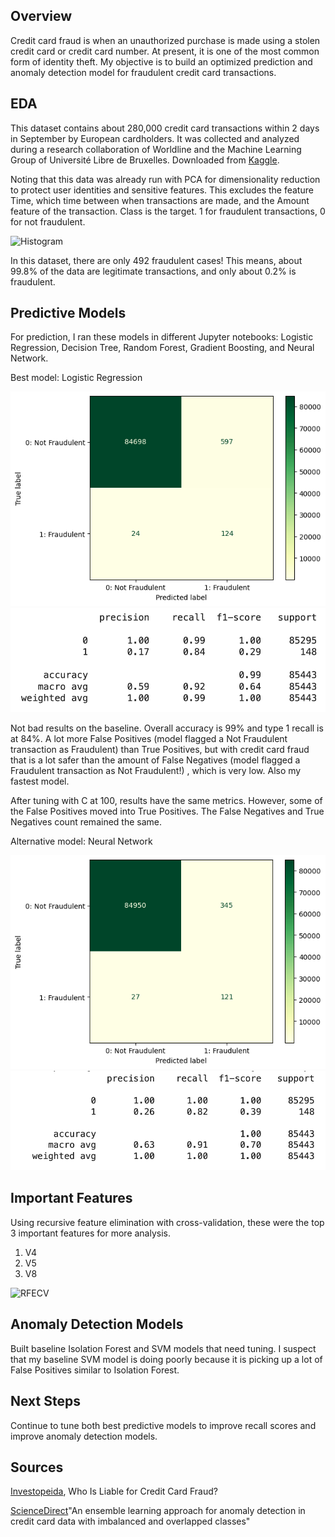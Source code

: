 ## Overview

Credit card fraud is when an unauthorized purchase is made using a stolen credit card or credit card number. At present, it is one of the most common form of identity theft. My objective is to build an optimized prediction and anomaly detection model for fraudulent credit card transactions.

## EDA

This dataset contains about 280,000 credit card transactions within 2 days in September by European cardholders. It was collected and analyzed during a research collaboration of Worldline and the Machine Learning Group of Université Libre de Bruxelles. Downloaded from <a href="https://www.kaggle.com/datasets/mlg-ulb/creditcardfraud" target="new">Kaggle</a>.

Noting that this data was already run with PCA for dimensionality reduction to protect user identities and sensitive features. This excludes the feature Time, which time between when transactions are made, and the Amount feature of the transaction. Class is the target. 1 for fraudulent transactions, 0 for not fraudulent.

<img src="images/Imbalance-Bar.jpg" alt="Histogram"/>

In this dataset, there are only 492 fraudulent cases! This means, about 99.8% of the data are legitimate transactions, and only about 0.2% is fraudulent.

## Predictive Models

For prediction, I ran these models in different Jupyter notebooks: Logistic Regression, Decision Tree, Random Forest, Gradient Boosting, and Neural Network.

Best model: Logistic Regression

<img src="images/LogReg-Tuned.png" alt="Logistic Regression"/>

<img src="images/LogReg-Report.png" alt="Logistic Regression"/>

Not bad results on the baseline. Overall accuracy is 99% and type 1 recall is at 84%. A lot more False Positives (model flagged a Not Fraudulent transaction as Fraudulent) than True Positives, but with credit card fraud that is a lot safer than the amount of False Negatives (model flagged a Fraudulent transaction as Not Fraudulent!) , which is very low. Also my fastest model.

After tuning with C at 100, results have the same metrics. However, some of the False Positives moved into True Positives. The False Negatives and True Negatives count remained the same.

Alternative model: Neural Network

<img src="images/TensorFlow.png" alt="Neural Network"/>

<img src="images/TensorFlow-Report.png" alt="Neural Network"/>

## Important Features

Using recursive feature elimination with cross-validation, these were the top 3 important features for more analysis.

<ol>
<li>V4</li>
<li>V5</li>
<li>V8</li>
</ol>

<img src="images/Features.jpg" alt="RFECV"/>

## Anomaly Detection Models

Built baseline Isolation Forest and SVM models that need tuning. I suspect that my baseline SVM model is doing poorly because it is picking up a lot of False Positives similar to Isolation Forest.

## Next Steps

Continue to tune both best predictive models to improve recall scores and improve anomaly detection models.

## Sources

<a href="https://www.investopedia.com/ask/answers/09/stolen-credit-card.asp" target="new">Investopeida</a>, Who Is Liable for Credit Card Fraud?

<a href="https://www.sciencedirect.com/science/article/pii/S2214212623002028" target="new">ScienceDirect</a>"An ensemble learning approach for anomaly detection in credit card data with imbalanced and overlapped classes"